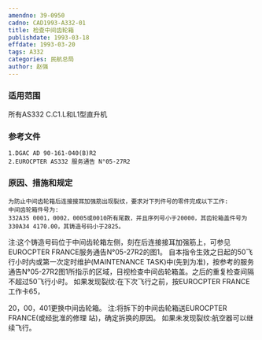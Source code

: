 ```yaml
---
amendno: 39-0950
cadno: CAD1993-A332-01
title: 检查中间齿轮箱
publishdate: 1993-03-18
effdate: 1993-03-20
tags: A332
categories: 民航总局
author: 赵强
---
```


### 适用范围 
所有AS332 C.C1.L和L1型直升机

### 参考文件
    1.DGAC AD 90-161-040(B)R2 
    2.EUROCPTER AS332 服务通告 N°05-27R2 

### 原因、措施和规定 
    为防止中间齿轮箱后连接接耳加强筋出现裂纹，要求对下列件号的零件完成以下工作: 
    中间齿轮箱件号为: 
    332A35 0001，0002，0005或0010所有尾数，并且序列号小于20000，其齿轮箱盖件号为330A34 4170.00，其铸造号码小于2825。 
注:这个铸造号码位于中间齿轮箱左侧，刻在后连接接耳加强筋上，可参见EUROCPTER FRANCE服务通告N°05-27R2的图1。 
    自本指令生效之日起的50飞行小时内或第一次定时维护(MAINTENANCE TASK)中(先到为准)，按参考的服务通告N°05-27R2图1所指示的区域，目视检查中间齿轮箱盖。之后的重复检查间隔不超过50飞行小时。 
    如果发现裂纹:在下次飞行之前，按EUROCPTER FRANCE工作卡65，
  
20，00，401更换中间齿轮箱。 注:将拆下的中间齿轮箱送EUROCPTER FRANCE(或经批准的修理
站)，确定拆换的原因。     如果未发现裂纹:航空器可以继续飞行。
